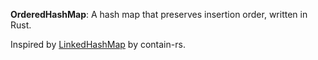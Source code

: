 **OrderedHashMap**: A hash map that preserves insertion order, written in Rust.

Inspired by [LinkedHashMap](https://github.com/contain-rs/linked-hash-map) by contain-rs.
